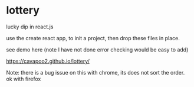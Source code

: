 # lottery
lucky dip in react.js

use the create react app, to init a project, then drop these files in place. 

see demo here (note I have not done error checking would be easy to add) 

https://cavapoo2.github.io/lottery/

Note: there is a bug issue on this with chrome, its does not sort the order. ok with firefox
